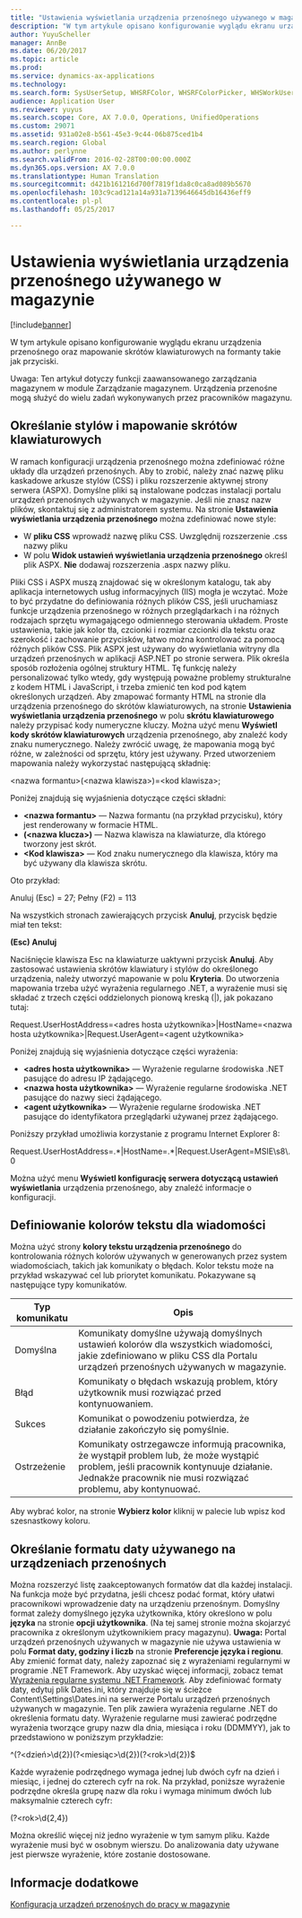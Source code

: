 ```yaml
---
title: "Ustawienia wyświetlania urządzenia przenośnego używanego w magazynie"
description: "W tym artykule opisano konfigurowanie wyglądu ekranu urządzenia przenośnego oraz mapowanie skrótów klawiaturowych na formanty takie jak przyciski."
author: YuyuScheller
manager: AnnBe
ms.date: 06/20/2017
ms.topic: article
ms.prod: 
ms.service: dynamics-ax-applications
ms.technology: 
ms.search.form: SysUserSetup, WHSRFColor, WHSRFColorPicker, WHSWorkUserDisplaySettings
audience: Application User
ms.reviewer: yuyus
ms.search.scope: Core, AX 7.0.0, Operations, UnifiedOperations
ms.custom: 29071
ms.assetid: 931a02e8-b561-45e3-9c44-06b875ced1b4
ms.search.region: Global
ms.author: perlynne
ms.search.validFrom: 2016-02-28T00:00:00.000Z
ms.dyn365.ops.version: AX 7.0.0
ms.translationtype: Human Translation
ms.sourcegitcommit: d421b161216d700f7819f1da8c0ca8ad089b5670
ms.openlocfilehash: 103c9cad121a14a931a7139646645db16436eff9
ms.contentlocale: pl-pl
ms.lasthandoff: 05/25/2017

---
```


# <a name="warehouse-mobile-device-display-settings"></a>Ustawienia wyświetlania urządzenia przenośnego używanego w magazynie

[!include[banner](../includes/banner.md)]


W tym artykule opisano konfigurowanie wyglądu ekranu urządzenia przenośnego oraz mapowanie skrótów klawiaturowych na formanty takie jak przyciski. 

Uwaga: Ten artykuł dotyczy funkcji zaawansowanego zarządzania magazynem w module Zarządzanie magazynem. Urządzenia przenośne mogą służyć do wielu zadań wykonywanych przez pracowników magazynu.

## <a name="specify-styles-and-map-keyboard-shortcuts"></a>Określanie stylów i mapowanie skrótów klawiaturowych
W ramach konfiguracji urządzenia przenośnego można zdefiniować różne układy dla urządzeń przenośnych. Aby to zrobić, należy znać nazwę pliku kaskadowe arkusze stylów (CSS) i pliku rozszerzenie aktywnej strony serwera (ASPX). Domyślne pliki są instalowane podczas instalacji portalu urządzeń przenośnych używanych w magazynie. Jeśli nie znasz nazw plików, skontaktuj się z administratorem systemu. Na stronie **Ustawienia wyświetlania urządzenia przenośnego** można zdefiniować nowe style:

-    W **pliku CSS** wprowadź nazwę pliku CSS. Uwzględnij rozszerzenie .css nazwy pliku
-   W polu **Widok ustawień wyświetlania urządzenia przenośnego** określ plik ASPX. **Nie** dodawaj rozszerzenia .aspx nazwy pliku.

Pliki CSS i ASPX muszą znajdować się w określonym katalogu, tak aby aplikacja internetowych usług informacyjnych (IIS) mogła je wczytać. Może to być przydatne do definiowania różnych plików CSS, jeśli uruchamiasz funkcje urządzenia przenośnego w różnych przeglądarkach i na różnych rodzajach sprzętu wymagającego odmiennego sterowania układem. Proste ustawienia, takie jak kolor tła, czcionki i rozmiar czcionki dla tekstu oraz szerokość i zachowanie przycisków, łatwo można kontrolować za pomocą różnych plików CSS. Plik ASPX jest używany do wyświetlania witryny dla urządzeń przenośnych w aplikacji ASP.NET po stronie serwera. Plik określa sposób rozłożenia ogólnej struktury HTML. Tę funkcję należy personalizować tylko wtedy, gdy występują poważne problemy strukturalne z kodem HTML i JavaScript, i trzeba zmienić ten kod pod kątem określonych urządzeń. Aby zmapować formanty HTML na stronie dla urządzenia przenośnego do skrótów klawiaturowych, na stronie **Ustawienia wyświetlania urządzenia przenośnego** w polu **skrótu klawiaturowego** należy przypisać kody numeryczne kluczy. Można użyć menu **Wyświetl kody skrótów klawiaturowych** urządzenia przenośnego, aby znaleźć kody znaku numerycznego. Należy zwrócić uwagę, że mapowania mogą być różne, w zależności od sprzętu, który jest używany. Przed utworzeniem mapowania należy wykorzystać następującą składnię:

&lt;nazwa formantu&gt;(&lt;nazwa klawisza&gt;)=&lt;kod klawisza&gt;;

Poniżej znajdują się wyjaśnienia dotyczące części składni:

-   **&lt;nazwa formantu&gt;** — Nazwa formantu (na przykład przycisku), który jest renderowany w formacie HTML.
-   **(&lt;nazwa klucza&gt;)** — Nazwa klawisza na klawiaturze, dla którego tworzony jest skrót.
-   **&lt;Kod klawisza&gt;** — Kod znaku numerycznego dla klawisza, który ma być używany dla klawisza skrótu.

Oto przykład:

Anuluj (Esc) = 27; Pełny (F2) = 113

Na wszystkich stronach zawierających przycisk **Anuluj**, przycisk będzie miał ten tekst:

**(Esc) Anuluj**

Naciśnięcie klawisza Esc na klawiaturze uaktywni przycisk **Anuluj**. Aby zastosować ustawienia skrótów klawiatury i stylów do określonego urządzenia, należy utworzyć mapowanie w polu **Kryteria**. Do utworzenia mapowania trzeba użyć wyrażenia regularnego .NET, a wyrażenie musi się składać z trzech części oddzielonych pionową kreską (|), jak pokazano tutaj:

Request.UserHostAddress=&lt;adres hosta użytkownika&gt;|HostName=&lt;nazwa hosta użytkownika&gt;|Request.UserAgent=&lt;agent użytkownika&gt;

Poniżej znajdują się wyjaśnienia dotyczące części wyrażenia:

-   **&lt;adres hosta użytkownika&gt;** — Wyrażenie regularne środowiska .NET pasujące do adresu IP żądającego.
-   **&lt;nazwa hosta użytkownika&gt;** — Wyrażenie regularne środowiska .NET pasujące do nazwy sieci żądającego.
-   **&lt;agent użytkownika&gt;** — Wyrażenie regularne środowiska .NET pasujące do identyfikatora przeglądarki używanej przez żądającego.

Poniższy przykład umożliwia korzystanie z programu Internet Explorer 8:

Request.UserHostAddress=.\*|HostName=.\*|Request.UserAgent=MSIE\\s8\\.0

Można użyć menu **Wyświetl konfigurację serwera dotyczącą ustawień wyświetlania** urządzenia przenośnego, aby znaleźć informacje o konfiguracji.

## <a name="define-text-colors-for-messages"></a>Definiowanie kolorów tekstu dla wiadomości
Można użyć strony **kolory tekstu urządzenia przenośnego** do kontrolowania różnych kolorów używanych w generowanych przez system wiadomościach, takich jak komunikaty o błędach. Kolor tekstu może na przykład wskazywać cel lub priorytet komunikatu. Pokazywane są następujące typy komunikatów.

| Typ komunikatu | Opis                                                                                                                                                                            |
|--------------|----------------------------------------------------------------------------------------------------------------------------------------------------------------------------------------|
| Domyślna      | Komunikaty domyślne używają domyślnych ustawień kolorów dla wszystkich wiadomości, jakie zdefiniowano w pliku CSS dla Portalu urządzeń przenośnych używanych w magazynie.                                                   |
| Błąd        | Komunikaty o błędach wskazują problem, który użytkownik musi rozwiązać przed kontynuowaniem.                                                                                             |
| Sukces      | Komunikat o powodzeniu potwierdza, że działanie zakończyło się pomyślnie.                                                                                                                                |
| Ostrzeżenie      | Komunikaty ostrzegawcze informują pracownika, że wystąpił problem lub, że może wystąpić problem, jeśli pracownik kontynuuje działanie. Jednakże pracownik nie musi rozwiązać problemu, aby kontynuować. |

Aby wybrać kolor, na stronie **Wybierz kolor** kliknij w palecie lub wpisz kod szesnastkowy koloru.

## <a name="define-the-date-format-to-use-on-mobile-devices"></a>Określanie formatu daty używanego na urządzeniach przenośnych
Można rozszerzyć listę zaakceptowanych formatów dat dla każdej instalacji. Na funkcja może być przydatna, jeśli chcesz podać format, który ułatwi pracownikowi wprowadzenie daty na urządzeniu przenośnym. Domyślny format zależy domyślnego języka użytkownika, który określono w polu **języka** na stronie **opcji użytkownika**. (Na tej samej stronie można skojarzyć pracownika z określonym użytkownikiem pracy magazynu). **Uwaga:** Portal urządzeń przenośnych używanych w magazynie nie używa ustawienia w polu **Format daty, godziny i liczb** na stronie **Preferencje języka i regionu**. Aby zmienić format daty, należy zapoznać się z wyrażeniami regularnymi w programie .NET Framework. Aby uzyskać więcej informacji, zobacz temat [Wyrażenia regularne systemu .NET Framework](http://go.microsoft.com/fwlink/?LinkId=391260). Aby zdefiniować formaty daty, edytuj plik Dates.ini, który znajduje się w ścieżce Content\\Settings\\Dates.ini na serwerze Portalu urządzeń przenośnych używanych w magazynie. Ten plik zawiera wyrażenia regularne .NET do określenia formatu daty. Wyrażenie regularne musi zawierać podrzędne wyrażenia tworzące grupy nazw dla dnia, miesiąca i roku (DDMMYY), jak to przedstawiono w poniższym przykładzie:

^(?&lt;dzień&gt;\\d{2})(?&lt;miesiąc&gt;\\d{2})(?&lt;rok&gt;\\d{2})$

Każde wyrażenie podrzędnego wymaga jednej lub dwóch cyfr na dzień i miesiąc, i jednej do czterech cyfr na rok. Na przykład, poniższe wyrażenie podrzędne określa grupę nazw dla roku i wymaga minimum dwóch lub maksymalnie czterech cyfr:

(?&lt;rok&gt;\\d{2,4})

Można określić więcej niż jedno wyrażenie w tym samym pliku. Każde wyrażenie musi być w osobnym wierszu. Do analizowania daty używane jest pierwsze wyrażenie, które zostanie dostosowane.

<a name="see-also"></a>Informacje dodatkowe
--------

[Konfiguracja urządzeń przenośnych do pracy w magazynie](configure-mobile-devices-warehouse.md)




